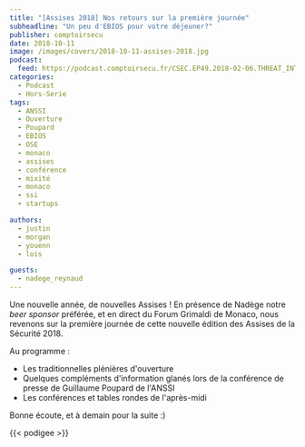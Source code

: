 ```yaml
---
title: "[Assises 2018] Nos retours sur la première journée"
subheadline: "Un peu d'EBIOS pour votre déjeuner?"
publisher: comptoirsecu
date: 2018-10-11
image: /images/covers/2018-10-11-assises-2018.jpg
podcast:
  feed: https://podcast.comptoirsecu.fr/CSEC.EP49.2018-02-06.THREAT_INTEL.mp3
categories:
  - Podcast
  - Hors-Serie
tags:
  - ANSSI
  - Ouverture
  - Poupard
  - EBIOS
  - OSE
  - monaco
  - assises
  - conférence
  - mixité
  - monaco
  - ssi
  - startups

authors:
  - justin
  - morgan
  - youenn
  - lois

guests:
  - nadege_reynaud
---
```


Une nouvelle année, de nouvelles Assises !
En présence de Nadège notre *beer sponsor* préférée, et en direct du Forum
Grimaldi de Monaco, nous revenons sur la première journée de cette nouvelle
édition des Assises de la Sécurité 2018.

Au programme :
 - Les traditionnelles plénières d'ouverture
 - Quelques compléments d'information glanés lors de la conférence de presse de
 Guillaume Poupard de l'ANSSI
 - Les conférences et tables rondes de l'après-midi

Bonne écoute, et à demain pour la suite :)

{{< podigee >}}
